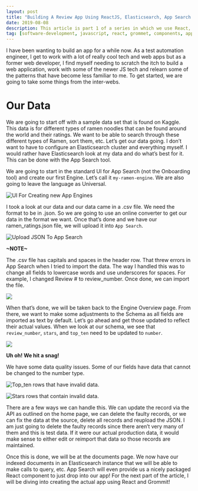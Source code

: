 ```yaml
---
layout: post
title: "Building A Review App Using ReactJS, Elasticsearch, App Search and Grommet — (Part 1: Data)"
date: 2019-08-08
description: This article is part 1 of a series in which we use React, Elasticsearch App Search and Grommit to build a web application. 
tag: [software-development, javascript, react, grommet, components, app search, elasticsearch, nodejs]
---
```


I have been wanting to build an app for a while now. As a test automation engineer, I get to work with a lot of really cool tech and web apps but as a former web developer, I find myself needing to scratch the itch to build a web application, work with some of the newer JS tech and relearn some of the patterns that have become less familiar to me. To get started, we are going to take some things from the inter-webs.

# Our Data

We are going to start off with a sample data set that is found on Kaggle. This data is for different types of ramen noodles that can be found around the world and their ratings. We want to be able to search through these different types of Ramen, sort them, etc.
Let’s get our data going. I don’t want to have to configure an Elasticsearch cluster and everything myself. I would rather have Elasticsearch look at my data and do what’s best for it. This can be done with the App Search tool.

We are going to start in the standard UI for App Search (not the Onboarding tool) and create our first Engine. Let’s call it `my-ramen-engine`. We are also going to leave the language as Universal.

![UI For Creating new App Engines](https://thepracticaldev.s3.amazonaws.com/i/wsbzlradbweg5u867usz.png)


I took a look at our data and our data came in a .csv file. We need the format to be in .json. So we are going to use an online converter to get our data in the format we want. Once that’s done and we have our ramen_ratings.json file, we will upload it into `App Search`.

![Upload JSON To App Search](https://thepracticaldev.s3.amazonaws.com/i/psbl4dxektu5gbhoqw6i.png)

**~NOTE~**

The .csv file has capitals and spaces in the header row. That threw errors in App Search when I tried to import the data. The way I handled this was to change all fields to lowercase words and use underscores for spaces. For example, I changed Review # to review_number. Once done, we can import the file.

![](https://thepracticaldev.s3.amazonaws.com/i/xb3suo0mv6ks0prbffld.png)

When that’s done, we will be taken back to the Engine Overview page. From there, we want to make some adjustments to the Schema as all fields are imported as text by default. Let’s go ahead and get those updated to reflect their actual values. When we look at our schema, we see that `review_number`, `stars`, and `top_ten` need to be updated to `number`.

![](https://thepracticaldev.s3.amazonaws.com/i/7b9z26lz7isjylxz75ge.png)

**Uh oh! We hit a snag!**

We have some data quality issues. Some of our fields have data that cannot be changed to the number type.

![Top_ten rows that have invalid data.](https://thepracticaldev.s3.amazonaws.com/i/x9kpzr1k4t7ucj5adc3q.png)


![Stars rows that contain invalid data.](https://thepracticaldev.s3.amazonaws.com/i/kp75bec503xeznksakxi.png)



There are a few ways we can handle this. We can update the record via the API as outlined on the home page, we can delete the faulty records, or we can fix the data at the source, delete all records and reupload the JSON. I am just going to delete the faulty records since there aren’t very many of them and this is test data. If it were our actual production data, it would make sense to either edit or reimport that data so those records are maintained.

Once this is done, we will be at the documents page. We now have our indexed documents in an Elasticsearch instance that we will be able to make calls to query, etc. App Search will even provide us a nicely packaged React component to just drop into our app!  For the next part of the article, I will be diving into creating the actual app using React and Grommit!